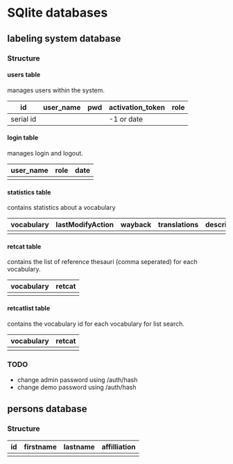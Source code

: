 # SQlite databases

## labeling system database

### Structure

#### users table

manages users within the system.

| id         | user_name | pwd | activation_token | role |
| ---------- | --------- | --- | ---------------- | ---- |
| serial id  |           |     | -1 or date       |      |

#### login table

manages login and logout.

| user_name | role | date |
| --------- | ---- | ---- |
|           |      |      |

#### statistics table

contains statistics about a vocabulary

| vocabulary | lastModifyAction | wayback | translations | descriptions | linksexternal | linksinternal | linkscount | labelsount |
| ---------- | ---------------- | ------- | ------------ | ------------ | ------------- | ------------- | ---------- | ---------- |
|            |                  |         |              |              |               |               |            |            |

#### retcat table

contains the list of reference thesauri (comma seperated) for each vocabulary.

| vocabulary | retcat |
| ---------- | ------ |
|            |        |

#### retcatlist table

contains the vocabulary id for each vocabulary for list search.

| vocabulary | retcat |
| ---------- | ------ |
|            |        |

### TODO

* change admin password using /auth/hash
* change demo password using /auth/hash

## persons database

### Structure

| id | firstname | lastname | affilliation | 
| ---------- | ---------------- | ------- | ------------ | 
|            |                  |         |              | 

